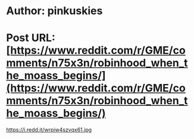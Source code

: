 # Author: pinkuskies
# Post URL: [https://www.reddit.com/r/GME/comments/n75x3n/robinhood_when_the_moass_begins/](https://www.reddit.com/r/GME/comments/n75x3n/robinhood_when_the_moass_begins/)


https://i.redd.it/wrpiw4szvqx61.jpg